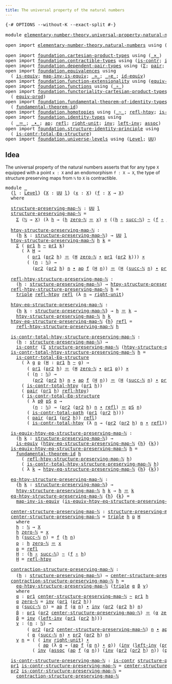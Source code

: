 ```yaml
---
title: The universal property of the natural numbers
---
```


<pre class="Agda"><a id="71" class="Symbol">{-#</a> <a id="75" class="Keyword">OPTIONS</a> <a id="83" class="Pragma">--without-K</a> <a id="95" class="Pragma">--exact-split</a> <a id="109" class="Symbol">#-}</a>

<a id="114" class="Keyword">module</a> <a id="121" href="elementary-number-theory.universal-property-natural-numbers.html" class="Module">elementary-number-theory.universal-property-natural-numbers</a> <a id="181" class="Keyword">where</a>

<a id="188" class="Keyword">open</a> <a id="193" class="Keyword">import</a> <a id="200" href="elementary-number-theory.natural-numbers.html" class="Module">elementary-number-theory.natural-numbers</a> <a id="241" class="Keyword">using</a> <a id="247" class="Symbol">(</a><a id="248" href="elementary-number-theory.natural-numbers.html#1458" class="Datatype">ℕ</a><a id="249" class="Symbol">;</a> <a id="251" href="elementary-number-theory.natural-numbers.html#1479" class="InductiveConstructor">zero-ℕ</a><a id="257" class="Symbol">;</a> <a id="259" href="elementary-number-theory.natural-numbers.html#1492" class="InductiveConstructor">succ-ℕ</a><a id="265" class="Symbol">)</a>

<a id="268" class="Keyword">open</a> <a id="273" class="Keyword">import</a> <a id="280" href="foundation.cartesian-product-types.html" class="Module">foundation.cartesian-product-types</a> <a id="315" class="Keyword">using</a> <a id="321" class="Symbol">(</a><a id="322" href="foundation-core.cartesian-product-types.html#590" class="Function Operator">_×_</a><a id="325" class="Symbol">)</a>
<a id="327" class="Keyword">open</a> <a id="332" class="Keyword">import</a> <a id="339" href="foundation.contractible-types.html" class="Module">foundation.contractible-types</a> <a id="369" class="Keyword">using</a> <a id="375" class="Symbol">(</a><a id="376" href="foundation-core.contractible-types.html#1006" class="Function">is-contr</a><a id="384" class="Symbol">;</a> <a id="386" href="foundation-core.contractible-types.html#2046" class="Function">is-contr-total-path</a><a id="405" class="Symbol">)</a>
<a id="407" class="Keyword">open</a> <a id="412" class="Keyword">import</a> <a id="419" href="foundation.dependent-pair-types.html" class="Module">foundation.dependent-pair-types</a> <a id="451" class="Keyword">using</a> <a id="457" class="Symbol">(</a><a id="458" href="foundation-core.dependent-pair-types.html#515" class="Record">Σ</a><a id="459" class="Symbol">;</a> <a id="461" href="foundation-core.dependent-pair-types.html#588" class="InductiveConstructor">pair</a><a id="465" class="Symbol">;</a> <a id="467" href="foundation-core.dependent-pair-types.html#605" class="Field">pr1</a><a id="470" class="Symbol">;</a> <a id="472" href="foundation-core.dependent-pair-types.html#617" class="Field">pr2</a><a id="475" class="Symbol">;</a> <a id="477" href="foundation-core.dependent-pair-types.html#1077" class="Function">triple</a><a id="483" class="Symbol">)</a>
<a id="485" class="Keyword">open</a> <a id="490" class="Keyword">import</a> <a id="497" href="foundation.equivalences.html" class="Module">foundation.equivalences</a> <a id="521" class="Keyword">using</a>
  <a id="529" class="Symbol">(</a> <a id="531" href="foundation-core.equivalences.html#1556" class="Function">is-equiv</a><a id="539" class="Symbol">;</a> <a id="541" href="foundation-core.equivalences.html#4187" class="Function">map-inv-is-equiv</a><a id="557" class="Symbol">;</a> <a id="559" href="foundation-core.equivalences.html#1621" class="Function Operator">_≃_</a><a id="562" class="Symbol">;</a> <a id="564" href="foundation-core.equivalences.html#7869" class="Function Operator">_∘e_</a><a id="568" class="Symbol">;</a> <a id="570" href="foundation-core.equivalences.html#2494" class="Function">id-equiv</a><a id="578" class="Symbol">)</a>
<a id="580" class="Keyword">open</a> <a id="585" class="Keyword">import</a> <a id="592" href="foundation.function-extensionality.html" class="Module">foundation.function-extensionality</a> <a id="627" class="Keyword">using</a> <a id="633" class="Symbol">(</a><a id="634" href="foundation-core.function-extensionality.html#1301" class="Function">equiv-funext</a><a id="646" class="Symbol">)</a>
<a id="648" class="Keyword">open</a> <a id="653" class="Keyword">import</a> <a id="660" href="foundation.functions.html" class="Module">foundation.functions</a> <a id="681" class="Keyword">using</a> <a id="687" class="Symbol">(</a><a id="688" href="foundation-core.functions.html#420" class="Function Operator">_∘_</a><a id="691" class="Symbol">)</a>
<a id="693" class="Keyword">open</a> <a id="698" class="Keyword">import</a> <a id="705" href="foundation.functoriality-cartesian-product-types.html" class="Module">foundation.functoriality-cartesian-product-types</a> <a id="754" class="Keyword">using</a>
  <a id="762" class="Symbol">(</a> <a id="764" href="foundation.functoriality-cartesian-product-types.html#3166" class="Function">equiv-prod</a><a id="774" class="Symbol">)</a>
<a id="776" class="Keyword">open</a> <a id="781" class="Keyword">import</a> <a id="788" href="foundation.fundamental-theorem-of-identity-types.html" class="Module">foundation.fundamental-theorem-of-identity-types</a> <a id="837" class="Keyword">using</a>
  <a id="845" class="Symbol">(</a> <a id="847" href="foundation-core.fundamental-theorem-of-identity-types.html#1904" class="Function">fundamental-theorem-id</a><a id="869" class="Symbol">)</a>
<a id="871" class="Keyword">open</a> <a id="876" class="Keyword">import</a> <a id="883" href="foundation.homotopies.html" class="Module">foundation.homotopies</a> <a id="905" class="Keyword">using</a> <a id="911" class="Symbol">(</a><a id="912" href="foundation-core.homotopies.html#627" class="Function Operator">_~_</a><a id="915" class="Symbol">;</a> <a id="917" href="foundation-core.homotopies.html#741" class="Function">refl-htpy</a><a id="926" class="Symbol">;</a> <a id="928" href="foundation.homotopies.html#3137" class="Function">is-contr-total-htpy</a><a id="947" class="Symbol">)</a>
<a id="949" class="Keyword">open</a> <a id="954" class="Keyword">import</a> <a id="961" href="foundation.identity-types.html" class="Module">foundation.identity-types</a> <a id="987" class="Keyword">using</a>
  <a id="995" class="Symbol">(</a> <a id="997" href="foundation-core.identity-types.html#1865" class="Function Operator">_＝_</a><a id="1000" class="Symbol">;</a> <a id="1002" href="foundation-core.identity-types.html#2425" class="Function Operator">_∙_</a><a id="1005" class="Symbol">;</a> <a id="1007" href="foundation-core.identity-types.html#4003" class="Function">ap</a><a id="1009" class="Symbol">;</a> <a id="1011" href="foundation-core.identity-types.html#1820" class="InductiveConstructor">refl</a><a id="1015" class="Symbol">;</a> <a id="1017" href="foundation-core.identity-types.html#3074" class="Function">right-unit</a><a id="1027" class="Symbol">;</a> <a id="1029" href="foundation-core.identity-types.html#2729" class="Function">inv</a><a id="1032" class="Symbol">;</a> <a id="1034" href="foundation-core.identity-types.html#3162" class="Function">left-inv</a><a id="1042" class="Symbol">;</a> <a id="1044" href="foundation-core.identity-types.html#2874" class="Function">assoc</a><a id="1049" class="Symbol">)</a>
<a id="1051" class="Keyword">open</a> <a id="1056" class="Keyword">import</a> <a id="1063" href="foundation.structure-identity-principle.html" class="Module">foundation.structure-identity-principle</a> <a id="1103" class="Keyword">using</a>
  <a id="1111" class="Symbol">(</a> <a id="1113" href="foundation.structure-identity-principle.html#1341" class="Function">is-contr-total-Eq-structure</a><a id="1140" class="Symbol">)</a>
<a id="1142" class="Keyword">open</a> <a id="1147" class="Keyword">import</a> <a id="1154" href="foundation.universe-levels.html" class="Module">foundation.universe-levels</a> <a id="1181" class="Keyword">using</a> <a id="1187" class="Symbol">(</a><a id="1188" href="Agda.Primitive.html#597" class="Postulate">Level</a><a id="1193" class="Symbol">;</a> <a id="1195" href="foundation-core.universe-levels.html#235" class="Primitive">UU</a><a id="1197" class="Symbol">)</a>
</pre>
## Idea

The universal property of the natural numbers asserts that for any type `X` equipped with a point `x : X` and an endomorphism `f : X → X`, the type of structure preserving maps from `ℕ` to `X` is contractible.

<pre class="Agda"><a id="1432" class="Keyword">module</a> <a id="1439" href="elementary-number-theory.universal-property-natural-numbers.html#1439" class="Module">_</a>
  <a id="1443" class="Symbol">{</a><a id="1444" href="elementary-number-theory.universal-property-natural-numbers.html#1444" class="Bound">l</a> <a id="1446" class="Symbol">:</a> <a id="1448" href="Agda.Primitive.html#597" class="Postulate">Level</a><a id="1453" class="Symbol">}</a> <a id="1455" class="Symbol">{</a><a id="1456" href="elementary-number-theory.universal-property-natural-numbers.html#1456" class="Bound">X</a> <a id="1458" class="Symbol">:</a> <a id="1460" href="foundation-core.universe-levels.html#235" class="Primitive">UU</a> <a id="1463" href="elementary-number-theory.universal-property-natural-numbers.html#1444" class="Bound">l</a><a id="1464" class="Symbol">}</a> <a id="1466" class="Symbol">(</a><a id="1467" href="elementary-number-theory.universal-property-natural-numbers.html#1467" class="Bound">x</a> <a id="1469" class="Symbol">:</a> <a id="1471" href="elementary-number-theory.universal-property-natural-numbers.html#1456" class="Bound">X</a><a id="1472" class="Symbol">)</a> <a id="1474" class="Symbol">(</a><a id="1475" href="elementary-number-theory.universal-property-natural-numbers.html#1475" class="Bound">f</a> <a id="1477" class="Symbol">:</a> <a id="1479" href="elementary-number-theory.universal-property-natural-numbers.html#1456" class="Bound">X</a> <a id="1481" class="Symbol">→</a> <a id="1483" href="elementary-number-theory.universal-property-natural-numbers.html#1456" class="Bound">X</a><a id="1484" class="Symbol">)</a>
  <a id="1488" class="Keyword">where</a>

  <a id="1497" href="elementary-number-theory.universal-property-natural-numbers.html#1497" class="Function">structure-preserving-map-ℕ</a> <a id="1524" class="Symbol">:</a> <a id="1526" href="foundation-core.universe-levels.html#235" class="Primitive">UU</a> <a id="1529" href="elementary-number-theory.universal-property-natural-numbers.html#1444" class="Bound">l</a>
  <a id="1533" href="elementary-number-theory.universal-property-natural-numbers.html#1497" class="Function">structure-preserving-map-ℕ</a> <a id="1560" class="Symbol">=</a>
    <a id="1566" href="foundation-core.dependent-pair-types.html#515" class="Record">Σ</a> <a id="1568" class="Symbol">(</a><a id="1569" href="elementary-number-theory.natural-numbers.html#1458" class="Datatype">ℕ</a> <a id="1571" class="Symbol">→</a> <a id="1573" href="elementary-number-theory.universal-property-natural-numbers.html#1456" class="Bound">X</a><a id="1574" class="Symbol">)</a> <a id="1576" class="Symbol">(λ</a> <a id="1579" href="elementary-number-theory.universal-property-natural-numbers.html#1579" class="Bound">h</a> <a id="1581" class="Symbol">→</a> <a id="1583" class="Symbol">(</a><a id="1584" href="elementary-number-theory.universal-property-natural-numbers.html#1579" class="Bound">h</a> <a id="1586" href="elementary-number-theory.natural-numbers.html#1479" class="InductiveConstructor">zero-ℕ</a> <a id="1593" href="foundation-core.identity-types.html#1865" class="Function Operator">＝</a> <a id="1595" href="elementary-number-theory.universal-property-natural-numbers.html#1467" class="Bound">x</a><a id="1596" class="Symbol">)</a> <a id="1598" href="foundation-core.cartesian-product-types.html#590" class="Function Operator">×</a> <a id="1600" class="Symbol">((</a><a id="1602" href="elementary-number-theory.universal-property-natural-numbers.html#1579" class="Bound">h</a> <a id="1604" href="foundation-core.functions.html#420" class="Function Operator">∘</a> <a id="1606" href="elementary-number-theory.natural-numbers.html#1492" class="InductiveConstructor">succ-ℕ</a><a id="1612" class="Symbol">)</a> <a id="1614" href="foundation-core.homotopies.html#627" class="Function Operator">~</a> <a id="1616" class="Symbol">(</a><a id="1617" href="elementary-number-theory.universal-property-natural-numbers.html#1475" class="Bound">f</a> <a id="1619" href="foundation-core.functions.html#420" class="Function Operator">∘</a> <a id="1621" href="elementary-number-theory.universal-property-natural-numbers.html#1579" class="Bound">h</a><a id="1622" class="Symbol">)))</a>

  <a id="1629" href="elementary-number-theory.universal-property-natural-numbers.html#1629" class="Function">htpy-structure-preserving-map-ℕ</a> <a id="1661" class="Symbol">:</a>
    <a id="1667" class="Symbol">(</a><a id="1668" href="elementary-number-theory.universal-property-natural-numbers.html#1668" class="Bound">h</a> <a id="1670" href="elementary-number-theory.universal-property-natural-numbers.html#1670" class="Bound">k</a> <a id="1672" class="Symbol">:</a> <a id="1674" href="elementary-number-theory.universal-property-natural-numbers.html#1497" class="Function">structure-preserving-map-ℕ</a><a id="1700" class="Symbol">)</a> <a id="1702" class="Symbol">→</a> <a id="1704" href="foundation-core.universe-levels.html#235" class="Primitive">UU</a> <a id="1707" href="elementary-number-theory.universal-property-natural-numbers.html#1444" class="Bound">l</a>
  <a id="1711" href="elementary-number-theory.universal-property-natural-numbers.html#1629" class="Function">htpy-structure-preserving-map-ℕ</a> <a id="1743" href="elementary-number-theory.universal-property-natural-numbers.html#1743" class="Bound">h</a> <a id="1745" href="elementary-number-theory.universal-property-natural-numbers.html#1745" class="Bound">k</a> <a id="1747" class="Symbol">=</a>
    <a id="1753" href="foundation-core.dependent-pair-types.html#515" class="Record">Σ</a> <a id="1755" class="Symbol">(</a> <a id="1757" href="foundation-core.dependent-pair-types.html#605" class="Field">pr1</a> <a id="1761" href="elementary-number-theory.universal-property-natural-numbers.html#1743" class="Bound">h</a> <a id="1763" href="foundation-core.homotopies.html#627" class="Function Operator">~</a> <a id="1765" href="foundation-core.dependent-pair-types.html#605" class="Field">pr1</a> <a id="1769" href="elementary-number-theory.universal-property-natural-numbers.html#1745" class="Bound">k</a><a id="1770" class="Symbol">)</a>
      <a id="1778" class="Symbol">(</a> <a id="1780" class="Symbol">λ</a> <a id="1782" href="elementary-number-theory.universal-property-natural-numbers.html#1782" class="Bound">H</a> <a id="1784" class="Symbol">→</a>
        <a id="1794" class="Symbol">(</a> <a id="1796" href="foundation-core.dependent-pair-types.html#605" class="Field">pr1</a> <a id="1800" class="Symbol">(</a><a id="1801" href="foundation-core.dependent-pair-types.html#617" class="Field">pr2</a> <a id="1805" href="elementary-number-theory.universal-property-natural-numbers.html#1743" class="Bound">h</a><a id="1806" class="Symbol">)</a> <a id="1808" href="foundation-core.identity-types.html#1865" class="Function Operator">＝</a> <a id="1810" class="Symbol">(</a><a id="1811" href="elementary-number-theory.universal-property-natural-numbers.html#1782" class="Bound">H</a> <a id="1813" href="elementary-number-theory.natural-numbers.html#1479" class="InductiveConstructor">zero-ℕ</a> <a id="1820" href="foundation-core.identity-types.html#2425" class="Function Operator">∙</a> <a id="1822" href="foundation-core.dependent-pair-types.html#605" class="Field">pr1</a> <a id="1826" class="Symbol">(</a><a id="1827" href="foundation-core.dependent-pair-types.html#617" class="Field">pr2</a> <a id="1831" href="elementary-number-theory.universal-property-natural-numbers.html#1745" class="Bound">k</a><a id="1832" class="Symbol">)))</a> <a id="1836" href="foundation-core.cartesian-product-types.html#590" class="Function Operator">×</a>
        <a id="1846" class="Symbol">(</a> <a id="1848" class="Symbol">(</a><a id="1849" href="elementary-number-theory.universal-property-natural-numbers.html#1849" class="Bound">n</a> <a id="1851" class="Symbol">:</a> <a id="1853" href="elementary-number-theory.natural-numbers.html#1458" class="Datatype">ℕ</a><a id="1854" class="Symbol">)</a> <a id="1856" class="Symbol">→</a>
          <a id="1868" class="Symbol">(</a><a id="1869" href="foundation-core.dependent-pair-types.html#617" class="Field">pr2</a> <a id="1873" class="Symbol">(</a><a id="1874" href="foundation-core.dependent-pair-types.html#617" class="Field">pr2</a> <a id="1878" href="elementary-number-theory.universal-property-natural-numbers.html#1743" class="Bound">h</a><a id="1879" class="Symbol">)</a> <a id="1881" href="elementary-number-theory.universal-property-natural-numbers.html#1849" class="Bound">n</a> <a id="1883" href="foundation-core.identity-types.html#2425" class="Function Operator">∙</a> <a id="1885" href="foundation-core.identity-types.html#4003" class="Function">ap</a> <a id="1888" href="elementary-number-theory.universal-property-natural-numbers.html#1475" class="Bound">f</a> <a id="1890" class="Symbol">(</a><a id="1891" href="elementary-number-theory.universal-property-natural-numbers.html#1782" class="Bound">H</a> <a id="1893" href="elementary-number-theory.universal-property-natural-numbers.html#1849" class="Bound">n</a><a id="1894" class="Symbol">))</a> <a id="1897" href="foundation-core.identity-types.html#1865" class="Function Operator">＝</a> <a id="1899" class="Symbol">(</a><a id="1900" href="elementary-number-theory.universal-property-natural-numbers.html#1782" class="Bound">H</a> <a id="1902" class="Symbol">(</a><a id="1903" href="elementary-number-theory.natural-numbers.html#1492" class="InductiveConstructor">succ-ℕ</a> <a id="1910" href="elementary-number-theory.universal-property-natural-numbers.html#1849" class="Bound">n</a><a id="1911" class="Symbol">)</a> <a id="1913" href="foundation-core.identity-types.html#2425" class="Function Operator">∙</a> <a id="1915" href="foundation-core.dependent-pair-types.html#617" class="Field">pr2</a> <a id="1919" class="Symbol">(</a><a id="1920" href="foundation-core.dependent-pair-types.html#617" class="Field">pr2</a> <a id="1924" href="elementary-number-theory.universal-property-natural-numbers.html#1745" class="Bound">k</a><a id="1925" class="Symbol">)</a> <a id="1927" href="elementary-number-theory.universal-property-natural-numbers.html#1849" class="Bound">n</a><a id="1928" class="Symbol">)))</a>

  <a id="1935" href="elementary-number-theory.universal-property-natural-numbers.html#1935" class="Function">refl-htpy-structure-preserving-map-ℕ</a> <a id="1972" class="Symbol">:</a>
    <a id="1978" class="Symbol">(</a><a id="1979" href="elementary-number-theory.universal-property-natural-numbers.html#1979" class="Bound">h</a> <a id="1981" class="Symbol">:</a> <a id="1983" href="elementary-number-theory.universal-property-natural-numbers.html#1497" class="Function">structure-preserving-map-ℕ</a><a id="2009" class="Symbol">)</a> <a id="2011" class="Symbol">→</a> <a id="2013" href="elementary-number-theory.universal-property-natural-numbers.html#1629" class="Function">htpy-structure-preserving-map-ℕ</a> <a id="2045" href="elementary-number-theory.universal-property-natural-numbers.html#1979" class="Bound">h</a> <a id="2047" href="elementary-number-theory.universal-property-natural-numbers.html#1979" class="Bound">h</a>
  <a id="2051" href="elementary-number-theory.universal-property-natural-numbers.html#1935" class="Function">refl-htpy-structure-preserving-map-ℕ</a> <a id="2088" href="elementary-number-theory.universal-property-natural-numbers.html#2088" class="Bound">h</a> <a id="2090" class="Symbol">=</a>
    <a id="2096" href="foundation-core.dependent-pair-types.html#1077" class="Function">triple</a> <a id="2103" href="foundation-core.homotopies.html#741" class="Function">refl-htpy</a> <a id="2113" href="foundation-core.identity-types.html#1820" class="InductiveConstructor">refl</a> <a id="2118" class="Symbol">(λ</a> <a id="2121" href="elementary-number-theory.universal-property-natural-numbers.html#2121" class="Bound">n</a> <a id="2123" class="Symbol">→</a> <a id="2125" href="foundation-core.identity-types.html#3074" class="Function">right-unit</a><a id="2135" class="Symbol">)</a>

  <a id="2140" href="elementary-number-theory.universal-property-natural-numbers.html#2140" class="Function">htpy-eq-structure-preserving-map-ℕ</a> <a id="2175" class="Symbol">:</a>
    <a id="2181" class="Symbol">{</a><a id="2182" href="elementary-number-theory.universal-property-natural-numbers.html#2182" class="Bound">h</a> <a id="2184" href="elementary-number-theory.universal-property-natural-numbers.html#2184" class="Bound">k</a> <a id="2186" class="Symbol">:</a> <a id="2188" href="elementary-number-theory.universal-property-natural-numbers.html#1497" class="Function">structure-preserving-map-ℕ</a><a id="2214" class="Symbol">}</a> <a id="2216" class="Symbol">→</a> <a id="2218" href="elementary-number-theory.universal-property-natural-numbers.html#2182" class="Bound">h</a> <a id="2220" href="foundation-core.identity-types.html#1865" class="Function Operator">＝</a> <a id="2222" href="elementary-number-theory.universal-property-natural-numbers.html#2184" class="Bound">k</a> <a id="2224" class="Symbol">→</a>
    <a id="2230" href="elementary-number-theory.universal-property-natural-numbers.html#1629" class="Function">htpy-structure-preserving-map-ℕ</a> <a id="2262" href="elementary-number-theory.universal-property-natural-numbers.html#2182" class="Bound">h</a> <a id="2264" href="elementary-number-theory.universal-property-natural-numbers.html#2184" class="Bound">k</a>
  <a id="2268" href="elementary-number-theory.universal-property-natural-numbers.html#2140" class="Function">htpy-eq-structure-preserving-map-ℕ</a> <a id="2303" class="Symbol">{</a><a id="2304" href="elementary-number-theory.universal-property-natural-numbers.html#2304" class="Bound">h</a><a id="2305" class="Symbol">}</a> <a id="2307" href="foundation-core.identity-types.html#1820" class="InductiveConstructor">refl</a> <a id="2312" class="Symbol">=</a>
    <a id="2318" href="elementary-number-theory.universal-property-natural-numbers.html#1935" class="Function">refl-htpy-structure-preserving-map-ℕ</a> <a id="2355" href="elementary-number-theory.universal-property-natural-numbers.html#2304" class="Bound">h</a>

  <a id="2360" href="elementary-number-theory.universal-property-natural-numbers.html#2360" class="Function">is-contr-total-htpy-structure-preserving-map-ℕ</a> <a id="2407" class="Symbol">:</a>
    <a id="2413" class="Symbol">(</a><a id="2414" href="elementary-number-theory.universal-property-natural-numbers.html#2414" class="Bound">h</a> <a id="2416" class="Symbol">:</a> <a id="2418" href="elementary-number-theory.universal-property-natural-numbers.html#1497" class="Function">structure-preserving-map-ℕ</a><a id="2444" class="Symbol">)</a> <a id="2446" class="Symbol">→</a>
    <a id="2452" href="foundation-core.contractible-types.html#1006" class="Function">is-contr</a> <a id="2461" class="Symbol">(</a><a id="2462" href="foundation-core.dependent-pair-types.html#515" class="Record">Σ</a> <a id="2464" href="elementary-number-theory.universal-property-natural-numbers.html#1497" class="Function">structure-preserving-map-ℕ</a> <a id="2491" class="Symbol">(</a><a id="2492" href="elementary-number-theory.universal-property-natural-numbers.html#1629" class="Function">htpy-structure-preserving-map-ℕ</a> <a id="2524" href="elementary-number-theory.universal-property-natural-numbers.html#2414" class="Bound">h</a><a id="2525" class="Symbol">))</a>
  <a id="2530" href="elementary-number-theory.universal-property-natural-numbers.html#2360" class="Function">is-contr-total-htpy-structure-preserving-map-ℕ</a> <a id="2577" href="elementary-number-theory.universal-property-natural-numbers.html#2577" class="Bound">h</a> <a id="2579" class="Symbol">=</a>
    <a id="2585" href="foundation.structure-identity-principle.html#1341" class="Function">is-contr-total-Eq-structure</a>
      <a id="2619" class="Symbol">(</a> <a id="2621" class="Symbol">λ</a> <a id="2623" href="elementary-number-theory.universal-property-natural-numbers.html#2623" class="Bound">g</a> <a id="2625" href="elementary-number-theory.universal-property-natural-numbers.html#2625" class="Bound">p</a> <a id="2627" class="Symbol">(</a><a id="2628" href="elementary-number-theory.universal-property-natural-numbers.html#2628" class="Bound">H</a> <a id="2630" class="Symbol">:</a> <a id="2632" href="foundation-core.dependent-pair-types.html#605" class="Field">pr1</a> <a id="2636" href="elementary-number-theory.universal-property-natural-numbers.html#2577" class="Bound">h</a> <a id="2638" href="foundation-core.homotopies.html#627" class="Function Operator">~</a> <a id="2640" href="elementary-number-theory.universal-property-natural-numbers.html#2623" class="Bound">g</a><a id="2641" class="Symbol">)</a> <a id="2643" class="Symbol">→</a>
        <a id="2653" class="Symbol">(</a> <a id="2655" href="foundation-core.dependent-pair-types.html#605" class="Field">pr1</a> <a id="2659" class="Symbol">(</a><a id="2660" href="foundation-core.dependent-pair-types.html#617" class="Field">pr2</a> <a id="2664" href="elementary-number-theory.universal-property-natural-numbers.html#2577" class="Bound">h</a><a id="2665" class="Symbol">)</a> <a id="2667" href="foundation-core.identity-types.html#1865" class="Function Operator">＝</a> <a id="2669" class="Symbol">(</a><a id="2670" href="elementary-number-theory.universal-property-natural-numbers.html#2628" class="Bound">H</a> <a id="2672" href="elementary-number-theory.natural-numbers.html#1479" class="InductiveConstructor">zero-ℕ</a> <a id="2679" href="foundation-core.identity-types.html#2425" class="Function Operator">∙</a> <a id="2681" href="foundation-core.dependent-pair-types.html#605" class="Field">pr1</a> <a id="2685" href="elementary-number-theory.universal-property-natural-numbers.html#2625" class="Bound">p</a><a id="2686" class="Symbol">))</a> <a id="2689" href="foundation-core.cartesian-product-types.html#590" class="Function Operator">×</a>
        <a id="2699" class="Symbol">(</a> <a id="2701" class="Symbol">(</a><a id="2702" href="elementary-number-theory.universal-property-natural-numbers.html#2702" class="Bound">n</a> <a id="2704" class="Symbol">:</a> <a id="2706" href="elementary-number-theory.natural-numbers.html#1458" class="Datatype">ℕ</a><a id="2707" class="Symbol">)</a> <a id="2709" class="Symbol">→</a>
          <a id="2721" class="Symbol">(</a><a id="2722" href="foundation-core.dependent-pair-types.html#617" class="Field">pr2</a> <a id="2726" class="Symbol">(</a><a id="2727" href="foundation-core.dependent-pair-types.html#617" class="Field">pr2</a> <a id="2731" href="elementary-number-theory.universal-property-natural-numbers.html#2577" class="Bound">h</a><a id="2732" class="Symbol">)</a> <a id="2734" href="elementary-number-theory.universal-property-natural-numbers.html#2702" class="Bound">n</a> <a id="2736" href="foundation-core.identity-types.html#2425" class="Function Operator">∙</a> <a id="2738" href="foundation-core.identity-types.html#4003" class="Function">ap</a> <a id="2741" href="elementary-number-theory.universal-property-natural-numbers.html#1475" class="Bound">f</a> <a id="2743" class="Symbol">(</a><a id="2744" href="elementary-number-theory.universal-property-natural-numbers.html#2628" class="Bound">H</a> <a id="2746" href="elementary-number-theory.universal-property-natural-numbers.html#2702" class="Bound">n</a><a id="2747" class="Symbol">))</a> <a id="2750" href="foundation-core.identity-types.html#1865" class="Function Operator">＝</a> <a id="2752" class="Symbol">(</a><a id="2753" href="elementary-number-theory.universal-property-natural-numbers.html#2628" class="Bound">H</a> <a id="2755" class="Symbol">(</a><a id="2756" href="elementary-number-theory.natural-numbers.html#1492" class="InductiveConstructor">succ-ℕ</a> <a id="2763" href="elementary-number-theory.universal-property-natural-numbers.html#2702" class="Bound">n</a><a id="2764" class="Symbol">)</a> <a id="2766" href="foundation-core.identity-types.html#2425" class="Function Operator">∙</a> <a id="2768" href="foundation-core.dependent-pair-types.html#617" class="Field">pr2</a> <a id="2772" href="elementary-number-theory.universal-property-natural-numbers.html#2625" class="Bound">p</a> <a id="2774" href="elementary-number-theory.universal-property-natural-numbers.html#2702" class="Bound">n</a><a id="2775" class="Symbol">)))</a>
      <a id="2785" class="Symbol">(</a> <a id="2787" href="foundation.homotopies.html#3137" class="Function">is-contr-total-htpy</a> <a id="2807" class="Symbol">(</a><a id="2808" href="foundation-core.dependent-pair-types.html#605" class="Field">pr1</a> <a id="2812" href="elementary-number-theory.universal-property-natural-numbers.html#2577" class="Bound">h</a><a id="2813" class="Symbol">))</a>
      <a id="2822" class="Symbol">(</a> <a id="2824" href="foundation-core.dependent-pair-types.html#588" class="InductiveConstructor">pair</a> <a id="2829" class="Symbol">(</a><a id="2830" href="foundation-core.dependent-pair-types.html#605" class="Field">pr1</a> <a id="2834" href="elementary-number-theory.universal-property-natural-numbers.html#2577" class="Bound">h</a><a id="2835" class="Symbol">)</a> <a id="2837" href="foundation-core.homotopies.html#741" class="Function">refl-htpy</a><a id="2846" class="Symbol">)</a>
      <a id="2854" class="Symbol">(</a> <a id="2856" href="foundation.structure-identity-principle.html#1341" class="Function">is-contr-total-Eq-structure</a>
        <a id="2892" class="Symbol">(</a> <a id="2894" class="Symbol">λ</a> <a id="2896" href="elementary-number-theory.universal-property-natural-numbers.html#2896" class="Bound">p0</a> <a id="2899" href="elementary-number-theory.universal-property-natural-numbers.html#2899" class="Bound">pS</a> <a id="2902" href="elementary-number-theory.universal-property-natural-numbers.html#2902" class="Bound">q</a> <a id="2904" class="Symbol">→</a>
          <a id="2916" class="Symbol">(</a><a id="2917" href="elementary-number-theory.universal-property-natural-numbers.html#2917" class="Bound">n</a> <a id="2919" class="Symbol">:</a> <a id="2921" href="elementary-number-theory.natural-numbers.html#1458" class="Datatype">ℕ</a><a id="2922" class="Symbol">)</a> <a id="2924" class="Symbol">→</a> <a id="2926" class="Symbol">(</a><a id="2927" href="foundation-core.dependent-pair-types.html#617" class="Field">pr2</a> <a id="2931" class="Symbol">(</a><a id="2932" href="foundation-core.dependent-pair-types.html#617" class="Field">pr2</a> <a id="2936" href="elementary-number-theory.universal-property-natural-numbers.html#2577" class="Bound">h</a><a id="2937" class="Symbol">)</a> <a id="2939" href="elementary-number-theory.universal-property-natural-numbers.html#2917" class="Bound">n</a> <a id="2941" href="foundation-core.identity-types.html#2425" class="Function Operator">∙</a> <a id="2943" href="foundation-core.identity-types.html#1820" class="InductiveConstructor">refl</a><a id="2947" class="Symbol">)</a> <a id="2949" href="foundation-core.identity-types.html#1865" class="Function Operator">＝</a> <a id="2951" href="elementary-number-theory.universal-property-natural-numbers.html#2899" class="Bound">pS</a> <a id="2954" href="elementary-number-theory.universal-property-natural-numbers.html#2917" class="Bound">n</a><a id="2955" class="Symbol">)</a>
        <a id="2965" class="Symbol">(</a> <a id="2967" href="foundation-core.contractible-types.html#2046" class="Function">is-contr-total-path</a> <a id="2987" class="Symbol">(</a><a id="2988" href="foundation-core.dependent-pair-types.html#605" class="Field">pr1</a> <a id="2992" class="Symbol">(</a><a id="2993" href="foundation-core.dependent-pair-types.html#617" class="Field">pr2</a> <a id="2997" href="elementary-number-theory.universal-property-natural-numbers.html#2577" class="Bound">h</a><a id="2998" class="Symbol">)))</a>
        <a id="3010" class="Symbol">(</a> <a id="3012" href="foundation-core.dependent-pair-types.html#588" class="InductiveConstructor">pair</a> <a id="3017" class="Symbol">(</a><a id="3018" href="foundation-core.dependent-pair-types.html#605" class="Field">pr1</a> <a id="3022" class="Symbol">(</a><a id="3023" href="foundation-core.dependent-pair-types.html#617" class="Field">pr2</a> <a id="3027" href="elementary-number-theory.universal-property-natural-numbers.html#2577" class="Bound">h</a><a id="3028" class="Symbol">))</a> <a id="3031" href="foundation-core.identity-types.html#1820" class="InductiveConstructor">refl</a><a id="3035" class="Symbol">)</a>
        <a id="3045" class="Symbol">(</a> <a id="3047" href="foundation.homotopies.html#3137" class="Function">is-contr-total-htpy</a> <a id="3067" class="Symbol">(λ</a> <a id="3070" href="elementary-number-theory.universal-property-natural-numbers.html#3070" class="Bound">n</a> <a id="3072" class="Symbol">→</a> <a id="3074" class="Symbol">(</a><a id="3075" href="foundation-core.dependent-pair-types.html#617" class="Field">pr2</a> <a id="3079" class="Symbol">(</a><a id="3080" href="foundation-core.dependent-pair-types.html#617" class="Field">pr2</a> <a id="3084" href="elementary-number-theory.universal-property-natural-numbers.html#2577" class="Bound">h</a><a id="3085" class="Symbol">)</a> <a id="3087" href="elementary-number-theory.universal-property-natural-numbers.html#3070" class="Bound">n</a> <a id="3089" href="foundation-core.identity-types.html#2425" class="Function Operator">∙</a> <a id="3091" href="foundation-core.identity-types.html#1820" class="InductiveConstructor">refl</a><a id="3095" class="Symbol">))))</a>

  <a id="3103" href="elementary-number-theory.universal-property-natural-numbers.html#3103" class="Function">is-equiv-htpy-eq-structure-preserving-map-ℕ</a> <a id="3147" class="Symbol">:</a>
    <a id="3153" class="Symbol">(</a><a id="3154" href="elementary-number-theory.universal-property-natural-numbers.html#3154" class="Bound">h</a> <a id="3156" href="elementary-number-theory.universal-property-natural-numbers.html#3156" class="Bound">k</a> <a id="3158" class="Symbol">:</a> <a id="3160" href="elementary-number-theory.universal-property-natural-numbers.html#1497" class="Function">structure-preserving-map-ℕ</a><a id="3186" class="Symbol">)</a> <a id="3188" class="Symbol">→</a>
    <a id="3194" href="foundation-core.equivalences.html#1556" class="Function">is-equiv</a> <a id="3203" class="Symbol">(</a><a id="3204" href="elementary-number-theory.universal-property-natural-numbers.html#2140" class="Function">htpy-eq-structure-preserving-map-ℕ</a> <a id="3239" class="Symbol">{</a><a id="3240" href="elementary-number-theory.universal-property-natural-numbers.html#3154" class="Bound">h</a><a id="3241" class="Symbol">}</a> <a id="3243" class="Symbol">{</a><a id="3244" href="elementary-number-theory.universal-property-natural-numbers.html#3156" class="Bound">k</a><a id="3245" class="Symbol">})</a>
  <a id="3250" href="elementary-number-theory.universal-property-natural-numbers.html#3103" class="Function">is-equiv-htpy-eq-structure-preserving-map-ℕ</a> <a id="3294" href="elementary-number-theory.universal-property-natural-numbers.html#3294" class="Bound">h</a> <a id="3296" class="Symbol">=</a>
    <a id="3302" href="foundation-core.fundamental-theorem-of-identity-types.html#1904" class="Function">fundamental-theorem-id</a> <a id="3325" href="elementary-number-theory.universal-property-natural-numbers.html#3294" class="Bound">h</a>
      <a id="3333" class="Symbol">(</a> <a id="3335" href="elementary-number-theory.universal-property-natural-numbers.html#1935" class="Function">refl-htpy-structure-preserving-map-ℕ</a> <a id="3372" href="elementary-number-theory.universal-property-natural-numbers.html#3294" class="Bound">h</a><a id="3373" class="Symbol">)</a>
      <a id="3381" class="Symbol">(</a> <a id="3383" href="elementary-number-theory.universal-property-natural-numbers.html#2360" class="Function">is-contr-total-htpy-structure-preserving-map-ℕ</a> <a id="3430" href="elementary-number-theory.universal-property-natural-numbers.html#3294" class="Bound">h</a><a id="3431" class="Symbol">)</a>
      <a id="3439" class="Symbol">(</a> <a id="3441" class="Symbol">λ</a> <a id="3443" href="elementary-number-theory.universal-property-natural-numbers.html#3443" class="Bound">k</a> <a id="3445" class="Symbol">→</a> <a id="3447" href="elementary-number-theory.universal-property-natural-numbers.html#2140" class="Function">htpy-eq-structure-preserving-map-ℕ</a> <a id="3482" class="Symbol">{</a><a id="3483" href="elementary-number-theory.universal-property-natural-numbers.html#3294" class="Bound">h</a><a id="3484" class="Symbol">}</a> <a id="3486" class="Symbol">{</a><a id="3487" href="elementary-number-theory.universal-property-natural-numbers.html#3443" class="Bound">k</a><a id="3488" class="Symbol">})</a>

  <a id="3494" href="elementary-number-theory.universal-property-natural-numbers.html#3494" class="Function">eq-htpy-structure-preserving-map-ℕ</a> <a id="3529" class="Symbol">:</a>
    <a id="3535" class="Symbol">{</a><a id="3536" href="elementary-number-theory.universal-property-natural-numbers.html#3536" class="Bound">h</a> <a id="3538" href="elementary-number-theory.universal-property-natural-numbers.html#3538" class="Bound">k</a> <a id="3540" class="Symbol">:</a> <a id="3542" href="elementary-number-theory.universal-property-natural-numbers.html#1497" class="Function">structure-preserving-map-ℕ</a><a id="3568" class="Symbol">}</a> <a id="3570" class="Symbol">→</a>
    <a id="3576" href="elementary-number-theory.universal-property-natural-numbers.html#1629" class="Function">htpy-structure-preserving-map-ℕ</a> <a id="3608" href="elementary-number-theory.universal-property-natural-numbers.html#3536" class="Bound">h</a> <a id="3610" href="elementary-number-theory.universal-property-natural-numbers.html#3538" class="Bound">k</a> <a id="3612" class="Symbol">→</a> <a id="3614" href="elementary-number-theory.universal-property-natural-numbers.html#3536" class="Bound">h</a> <a id="3616" href="foundation-core.identity-types.html#1865" class="Function Operator">＝</a> <a id="3618" href="elementary-number-theory.universal-property-natural-numbers.html#3538" class="Bound">k</a>
  <a id="3622" href="elementary-number-theory.universal-property-natural-numbers.html#3494" class="Function">eq-htpy-structure-preserving-map-ℕ</a> <a id="3657" class="Symbol">{</a><a id="3658" href="elementary-number-theory.universal-property-natural-numbers.html#3658" class="Bound">h</a><a id="3659" class="Symbol">}</a> <a id="3661" class="Symbol">{</a><a id="3662" href="elementary-number-theory.universal-property-natural-numbers.html#3662" class="Bound">k</a><a id="3663" class="Symbol">}</a> <a id="3665" class="Symbol">=</a>
    <a id="3671" href="foundation-core.equivalences.html#4187" class="Function">map-inv-is-equiv</a> <a id="3688" class="Symbol">(</a><a id="3689" href="elementary-number-theory.universal-property-natural-numbers.html#3103" class="Function">is-equiv-htpy-eq-structure-preserving-map-ℕ</a> <a id="3733" href="elementary-number-theory.universal-property-natural-numbers.html#3658" class="Bound">h</a> <a id="3735" href="elementary-number-theory.universal-property-natural-numbers.html#3662" class="Bound">k</a><a id="3736" class="Symbol">)</a>

  <a id="3741" href="elementary-number-theory.universal-property-natural-numbers.html#3741" class="Function">center-structure-preserving-map-ℕ</a> <a id="3775" class="Symbol">:</a> <a id="3777" href="elementary-number-theory.universal-property-natural-numbers.html#1497" class="Function">structure-preserving-map-ℕ</a>
  <a id="3806" href="elementary-number-theory.universal-property-natural-numbers.html#3741" class="Function">center-structure-preserving-map-ℕ</a> <a id="3840" class="Symbol">=</a> <a id="3842" href="foundation-core.dependent-pair-types.html#1077" class="Function">triple</a> <a id="3849" href="elementary-number-theory.universal-property-natural-numbers.html#3869" class="Function">h</a> <a id="3851" href="elementary-number-theory.universal-property-natural-numbers.html#3927" class="Function">p</a> <a id="3853" href="elementary-number-theory.universal-property-natural-numbers.html#3961" class="Function">H</a>
    <a id="3859" class="Keyword">where</a>
    <a id="3869" href="elementary-number-theory.universal-property-natural-numbers.html#3869" class="Function">h</a> <a id="3871" class="Symbol">:</a> <a id="3873" href="elementary-number-theory.natural-numbers.html#1458" class="Datatype">ℕ</a> <a id="3875" class="Symbol">→</a> <a id="3877" href="elementary-number-theory.universal-property-natural-numbers.html#1456" class="Bound">X</a>
    <a id="3883" href="elementary-number-theory.universal-property-natural-numbers.html#3869" class="Function">h</a> <a id="3885" href="elementary-number-theory.natural-numbers.html#1479" class="InductiveConstructor">zero-ℕ</a> <a id="3892" class="Symbol">=</a> <a id="3894" href="elementary-number-theory.universal-property-natural-numbers.html#1467" class="Bound">x</a>
    <a id="3900" href="elementary-number-theory.universal-property-natural-numbers.html#3869" class="Function">h</a> <a id="3902" class="Symbol">(</a><a id="3903" href="elementary-number-theory.natural-numbers.html#1492" class="InductiveConstructor">succ-ℕ</a> <a id="3910" href="elementary-number-theory.universal-property-natural-numbers.html#3910" class="Bound">n</a><a id="3911" class="Symbol">)</a> <a id="3913" class="Symbol">=</a> <a id="3915" href="elementary-number-theory.universal-property-natural-numbers.html#1475" class="Bound">f</a> <a id="3917" class="Symbol">(</a><a id="3918" href="elementary-number-theory.universal-property-natural-numbers.html#3869" class="Function">h</a> <a id="3920" href="elementary-number-theory.universal-property-natural-numbers.html#3910" class="Bound">n</a><a id="3921" class="Symbol">)</a>
    <a id="3927" href="elementary-number-theory.universal-property-natural-numbers.html#3927" class="Function">p</a> <a id="3929" class="Symbol">:</a> <a id="3931" href="elementary-number-theory.universal-property-natural-numbers.html#3869" class="Function">h</a> <a id="3933" href="elementary-number-theory.natural-numbers.html#1479" class="InductiveConstructor">zero-ℕ</a> <a id="3940" href="foundation-core.identity-types.html#1865" class="Function Operator">＝</a> <a id="3942" href="elementary-number-theory.universal-property-natural-numbers.html#1467" class="Bound">x</a>
    <a id="3948" href="elementary-number-theory.universal-property-natural-numbers.html#3927" class="Function">p</a> <a id="3950" class="Symbol">=</a> <a id="3952" href="foundation-core.identity-types.html#1820" class="InductiveConstructor">refl</a>
    <a id="3961" href="elementary-number-theory.universal-property-natural-numbers.html#3961" class="Function">H</a> <a id="3963" class="Symbol">:</a> <a id="3965" class="Symbol">(</a><a id="3966" href="elementary-number-theory.universal-property-natural-numbers.html#3869" class="Function">h</a> <a id="3968" href="foundation-core.functions.html#420" class="Function Operator">∘</a> <a id="3970" href="elementary-number-theory.natural-numbers.html#1492" class="InductiveConstructor">succ-ℕ</a><a id="3976" class="Symbol">)</a> <a id="3978" href="foundation-core.homotopies.html#627" class="Function Operator">~</a> <a id="3980" class="Symbol">(</a><a id="3981" href="elementary-number-theory.universal-property-natural-numbers.html#1475" class="Bound">f</a> <a id="3983" href="foundation-core.functions.html#420" class="Function Operator">∘</a> <a id="3985" href="elementary-number-theory.universal-property-natural-numbers.html#3869" class="Function">h</a><a id="3986" class="Symbol">)</a>
    <a id="3992" href="elementary-number-theory.universal-property-natural-numbers.html#3961" class="Function">H</a> <a id="3994" class="Symbol">=</a> <a id="3996" href="foundation-core.homotopies.html#741" class="Function">refl-htpy</a>

  <a id="4009" href="elementary-number-theory.universal-property-natural-numbers.html#4009" class="Function">contraction-structure-preserving-map-ℕ</a> <a id="4048" class="Symbol">:</a>
    <a id="4054" class="Symbol">(</a><a id="4055" href="elementary-number-theory.universal-property-natural-numbers.html#4055" class="Bound">h</a> <a id="4057" class="Symbol">:</a> <a id="4059" href="elementary-number-theory.universal-property-natural-numbers.html#1497" class="Function">structure-preserving-map-ℕ</a><a id="4085" class="Symbol">)</a> <a id="4087" class="Symbol">→</a> <a id="4089" href="elementary-number-theory.universal-property-natural-numbers.html#3741" class="Function">center-structure-preserving-map-ℕ</a> <a id="4123" href="foundation-core.identity-types.html#1865" class="Function Operator">＝</a> <a id="4125" href="elementary-number-theory.universal-property-natural-numbers.html#4055" class="Bound">h</a>
  <a id="4129" href="elementary-number-theory.universal-property-natural-numbers.html#4009" class="Function">contraction-structure-preserving-map-ℕ</a> <a id="4168" href="elementary-number-theory.universal-property-natural-numbers.html#4168" class="Bound">h</a> <a id="4170" class="Symbol">=</a>
    <a id="4176" href="elementary-number-theory.universal-property-natural-numbers.html#3494" class="Function">eq-htpy-structure-preserving-map-ℕ</a> <a id="4211" class="Symbol">(</a><a id="4212" href="foundation-core.dependent-pair-types.html#1077" class="Function">triple</a> <a id="4219" href="elementary-number-theory.universal-property-natural-numbers.html#4240" class="Function">α</a> <a id="4221" href="elementary-number-theory.universal-property-natural-numbers.html#4379" class="Function">β</a> <a id="4223" href="elementary-number-theory.universal-property-natural-numbers.html#4495" class="Function">γ</a><a id="4224" class="Symbol">)</a>
    <a id="4230" class="Keyword">where</a>
    <a id="4240" href="elementary-number-theory.universal-property-natural-numbers.html#4240" class="Function">α</a> <a id="4242" class="Symbol">:</a> <a id="4244" href="foundation-core.dependent-pair-types.html#605" class="Field">pr1</a> <a id="4248" href="elementary-number-theory.universal-property-natural-numbers.html#3741" class="Function">center-structure-preserving-map-ℕ</a> <a id="4282" href="foundation-core.homotopies.html#627" class="Function Operator">~</a> <a id="4284" href="foundation-core.dependent-pair-types.html#605" class="Field">pr1</a> <a id="4288" href="elementary-number-theory.universal-property-natural-numbers.html#4168" class="Bound">h</a>
    <a id="4294" href="elementary-number-theory.universal-property-natural-numbers.html#4240" class="Function">α</a> <a id="4296" href="elementary-number-theory.natural-numbers.html#1479" class="InductiveConstructor">zero-ℕ</a> <a id="4303" class="Symbol">=</a> <a id="4305" href="foundation-core.identity-types.html#2729" class="Function">inv</a> <a id="4309" class="Symbol">(</a><a id="4310" href="foundation-core.dependent-pair-types.html#605" class="Field">pr1</a> <a id="4314" class="Symbol">(</a><a id="4315" href="foundation-core.dependent-pair-types.html#617" class="Field">pr2</a> <a id="4319" href="elementary-number-theory.universal-property-natural-numbers.html#4168" class="Bound">h</a><a id="4320" class="Symbol">))</a>
    <a id="4327" href="elementary-number-theory.universal-property-natural-numbers.html#4240" class="Function">α</a> <a id="4329" class="Symbol">(</a><a id="4330" href="elementary-number-theory.natural-numbers.html#1492" class="InductiveConstructor">succ-ℕ</a> <a id="4337" href="elementary-number-theory.universal-property-natural-numbers.html#4337" class="Bound">n</a><a id="4338" class="Symbol">)</a> <a id="4340" class="Symbol">=</a> <a id="4342" href="foundation-core.identity-types.html#4003" class="Function">ap</a> <a id="4345" href="elementary-number-theory.universal-property-natural-numbers.html#1475" class="Bound">f</a> <a id="4347" class="Symbol">(</a><a id="4348" href="elementary-number-theory.universal-property-natural-numbers.html#4240" class="Function">α</a> <a id="4350" href="elementary-number-theory.universal-property-natural-numbers.html#4337" class="Bound">n</a><a id="4351" class="Symbol">)</a> <a id="4353" href="foundation-core.identity-types.html#2425" class="Function Operator">∙</a> <a id="4355" href="foundation-core.identity-types.html#2729" class="Function">inv</a> <a id="4359" class="Symbol">(</a><a id="4360" href="foundation-core.dependent-pair-types.html#617" class="Field">pr2</a> <a id="4364" class="Symbol">(</a><a id="4365" href="foundation-core.dependent-pair-types.html#617" class="Field">pr2</a> <a id="4369" href="elementary-number-theory.universal-property-natural-numbers.html#4168" class="Bound">h</a><a id="4370" class="Symbol">)</a> <a id="4372" href="elementary-number-theory.universal-property-natural-numbers.html#4337" class="Bound">n</a><a id="4373" class="Symbol">)</a>
    <a id="4379" href="elementary-number-theory.universal-property-natural-numbers.html#4379" class="Function">β</a> <a id="4381" class="Symbol">:</a> <a id="4383" href="foundation-core.dependent-pair-types.html#605" class="Field">pr1</a> <a id="4387" class="Symbol">(</a><a id="4388" href="foundation-core.dependent-pair-types.html#617" class="Field">pr2</a> <a id="4392" href="elementary-number-theory.universal-property-natural-numbers.html#3741" class="Function">center-structure-preserving-map-ℕ</a><a id="4425" class="Symbol">)</a> <a id="4427" href="foundation-core.identity-types.html#1865" class="Function Operator">＝</a> <a id="4429" class="Symbol">(</a><a id="4430" href="elementary-number-theory.universal-property-natural-numbers.html#4240" class="Function">α</a> <a id="4432" href="elementary-number-theory.natural-numbers.html#1479" class="InductiveConstructor">zero-ℕ</a> <a id="4439" href="foundation-core.identity-types.html#2425" class="Function Operator">∙</a> <a id="4441" href="foundation-core.dependent-pair-types.html#605" class="Field">pr1</a> <a id="4445" class="Symbol">(</a><a id="4446" href="foundation-core.dependent-pair-types.html#617" class="Field">pr2</a> <a id="4450" href="elementary-number-theory.universal-property-natural-numbers.html#4168" class="Bound">h</a><a id="4451" class="Symbol">))</a>
    <a id="4458" href="elementary-number-theory.universal-property-natural-numbers.html#4379" class="Function">β</a> <a id="4460" class="Symbol">=</a> <a id="4462" href="foundation-core.identity-types.html#2729" class="Function">inv</a> <a id="4466" class="Symbol">(</a><a id="4467" href="foundation-core.identity-types.html#3162" class="Function">left-inv</a> <a id="4476" class="Symbol">(</a><a id="4477" href="foundation-core.dependent-pair-types.html#605" class="Field">pr1</a> <a id="4481" class="Symbol">(</a><a id="4482" href="foundation-core.dependent-pair-types.html#617" class="Field">pr2</a> <a id="4486" href="elementary-number-theory.universal-property-natural-numbers.html#4168" class="Bound">h</a><a id="4487" class="Symbol">)))</a>
    <a id="4495" href="elementary-number-theory.universal-property-natural-numbers.html#4495" class="Function">γ</a> <a id="4497" class="Symbol">:</a> <a id="4499" class="Symbol">(</a><a id="4500" href="elementary-number-theory.universal-property-natural-numbers.html#4500" class="Bound">n</a> <a id="4502" class="Symbol">:</a> <a id="4504" href="elementary-number-theory.natural-numbers.html#1458" class="Datatype">ℕ</a><a id="4505" class="Symbol">)</a> <a id="4507" class="Symbol">→</a>
        <a id="4517" class="Symbol">(</a> <a id="4519" href="foundation-core.dependent-pair-types.html#617" class="Field">pr2</a> <a id="4523" class="Symbol">(</a><a id="4524" href="foundation-core.dependent-pair-types.html#617" class="Field">pr2</a> <a id="4528" href="elementary-number-theory.universal-property-natural-numbers.html#3741" class="Function">center-structure-preserving-map-ℕ</a><a id="4561" class="Symbol">)</a> <a id="4563" href="elementary-number-theory.universal-property-natural-numbers.html#4500" class="Bound">n</a> <a id="4565" href="foundation-core.identity-types.html#2425" class="Function Operator">∙</a> <a id="4567" href="foundation-core.identity-types.html#4003" class="Function">ap</a> <a id="4570" href="elementary-number-theory.universal-property-natural-numbers.html#1475" class="Bound">f</a> <a id="4572" class="Symbol">(</a><a id="4573" href="elementary-number-theory.universal-property-natural-numbers.html#4240" class="Function">α</a> <a id="4575" href="elementary-number-theory.universal-property-natural-numbers.html#4500" class="Bound">n</a><a id="4576" class="Symbol">))</a> <a id="4579" href="foundation-core.identity-types.html#1865" class="Function Operator">＝</a>
        <a id="4589" class="Symbol">(</a> <a id="4591" href="elementary-number-theory.universal-property-natural-numbers.html#4240" class="Function">α</a> <a id="4593" class="Symbol">(</a><a id="4594" href="elementary-number-theory.natural-numbers.html#1492" class="InductiveConstructor">succ-ℕ</a> <a id="4601" href="elementary-number-theory.universal-property-natural-numbers.html#4500" class="Bound">n</a><a id="4602" class="Symbol">)</a> <a id="4604" href="foundation-core.identity-types.html#2425" class="Function Operator">∙</a> <a id="4606" href="foundation-core.dependent-pair-types.html#617" class="Field">pr2</a> <a id="4610" class="Symbol">(</a><a id="4611" href="foundation-core.dependent-pair-types.html#617" class="Field">pr2</a> <a id="4615" href="elementary-number-theory.universal-property-natural-numbers.html#4168" class="Bound">h</a><a id="4616" class="Symbol">)</a> <a id="4618" href="elementary-number-theory.universal-property-natural-numbers.html#4500" class="Bound">n</a><a id="4619" class="Symbol">)</a>
    <a id="4625" href="elementary-number-theory.universal-property-natural-numbers.html#4495" class="Function">γ</a> <a id="4627" href="elementary-number-theory.universal-property-natural-numbers.html#4627" class="Bound">n</a> <a id="4629" class="Symbol">=</a> <a id="4631" class="Symbol">(</a> <a id="4633" class="Symbol">(</a> <a id="4635" href="foundation-core.identity-types.html#2729" class="Function">inv</a> <a id="4639" href="foundation-core.identity-types.html#3074" class="Function">right-unit</a><a id="4649" class="Symbol">)</a> <a id="4651" href="foundation-core.identity-types.html#2425" class="Function Operator">∙</a>
            <a id="4665" class="Symbol">(</a> <a id="4667" href="foundation-core.identity-types.html#4003" class="Function">ap</a> <a id="4670" class="Symbol">(λ</a> <a id="4673" href="elementary-number-theory.universal-property-natural-numbers.html#4673" class="Bound">q</a> <a id="4675" class="Symbol">→</a> <a id="4677" class="Symbol">(</a><a id="4678" href="foundation-core.identity-types.html#4003" class="Function">ap</a> <a id="4681" href="elementary-number-theory.universal-property-natural-numbers.html#1475" class="Bound">f</a> <a id="4683" class="Symbol">(</a><a id="4684" href="elementary-number-theory.universal-property-natural-numbers.html#4240" class="Function">α</a> <a id="4686" href="elementary-number-theory.universal-property-natural-numbers.html#4627" class="Bound">n</a><a id="4687" class="Symbol">)</a> <a id="4689" href="foundation-core.identity-types.html#2425" class="Function Operator">∙</a> <a id="4691" href="elementary-number-theory.universal-property-natural-numbers.html#4673" class="Bound">q</a><a id="4692" class="Symbol">))</a> <a id="4695" class="Symbol">(</a><a id="4696" href="foundation-core.identity-types.html#2729" class="Function">inv</a> <a id="4700" class="Symbol">(</a><a id="4701" href="foundation-core.identity-types.html#3162" class="Function">left-inv</a> <a id="4710" class="Symbol">(</a><a id="4711" href="foundation-core.dependent-pair-types.html#617" class="Field">pr2</a> <a id="4715" class="Symbol">(</a><a id="4716" href="foundation-core.dependent-pair-types.html#617" class="Field">pr2</a> <a id="4720" href="elementary-number-theory.universal-property-natural-numbers.html#4168" class="Bound">h</a><a id="4721" class="Symbol">)</a> <a id="4723" href="elementary-number-theory.universal-property-natural-numbers.html#4627" class="Bound">n</a><a id="4724" class="Symbol">)))))</a> <a id="4730" href="foundation-core.identity-types.html#2425" class="Function Operator">∙</a>
          <a id="4742" class="Symbol">(</a> <a id="4744" href="foundation-core.identity-types.html#2729" class="Function">inv</a> <a id="4748" class="Symbol">(</a><a id="4749" href="foundation-core.identity-types.html#2874" class="Function">assoc</a> <a id="4755" class="Symbol">(</a><a id="4756" href="foundation-core.identity-types.html#4003" class="Function">ap</a> <a id="4759" href="elementary-number-theory.universal-property-natural-numbers.html#1475" class="Bound">f</a> <a id="4761" class="Symbol">(</a><a id="4762" href="elementary-number-theory.universal-property-natural-numbers.html#4240" class="Function">α</a> <a id="4764" href="elementary-number-theory.universal-property-natural-numbers.html#4627" class="Bound">n</a><a id="4765" class="Symbol">))</a> <a id="4768" class="Symbol">(</a><a id="4769" href="foundation-core.identity-types.html#2729" class="Function">inv</a> <a id="4773" class="Symbol">(</a><a id="4774" href="foundation-core.dependent-pair-types.html#617" class="Field">pr2</a> <a id="4778" class="Symbol">(</a><a id="4779" href="foundation-core.dependent-pair-types.html#617" class="Field">pr2</a> <a id="4783" href="elementary-number-theory.universal-property-natural-numbers.html#4168" class="Bound">h</a><a id="4784" class="Symbol">)</a> <a id="4786" href="elementary-number-theory.universal-property-natural-numbers.html#4627" class="Bound">n</a><a id="4787" class="Symbol">))</a> <a id="4790" class="Symbol">(</a><a id="4791" href="foundation-core.dependent-pair-types.html#617" class="Field">pr2</a> <a id="4795" class="Symbol">(</a><a id="4796" href="foundation-core.dependent-pair-types.html#617" class="Field">pr2</a> <a id="4800" href="elementary-number-theory.universal-property-natural-numbers.html#4168" class="Bound">h</a><a id="4801" class="Symbol">)</a> <a id="4803" href="elementary-number-theory.universal-property-natural-numbers.html#4627" class="Bound">n</a><a id="4804" class="Symbol">)))</a>

  <a id="4811" href="elementary-number-theory.universal-property-natural-numbers.html#4811" class="Function">is-contr-structure-preserving-map-ℕ</a> <a id="4847" class="Symbol">:</a> <a id="4849" href="foundation-core.contractible-types.html#1006" class="Function">is-contr</a> <a id="4858" href="elementary-number-theory.universal-property-natural-numbers.html#1497" class="Function">structure-preserving-map-ℕ</a>
  <a id="4887" href="foundation-core.dependent-pair-types.html#605" class="Field">pr1</a> <a id="4891" href="elementary-number-theory.universal-property-natural-numbers.html#4811" class="Function">is-contr-structure-preserving-map-ℕ</a> <a id="4927" class="Symbol">=</a> <a id="4929" href="elementary-number-theory.universal-property-natural-numbers.html#3741" class="Function">center-structure-preserving-map-ℕ</a>
  <a id="4965" href="foundation-core.dependent-pair-types.html#617" class="Field">pr2</a> <a id="4969" href="elementary-number-theory.universal-property-natural-numbers.html#4811" class="Function">is-contr-structure-preserving-map-ℕ</a> <a id="5005" class="Symbol">=</a>
    <a id="5011" href="elementary-number-theory.universal-property-natural-numbers.html#4009" class="Function">contraction-structure-preserving-map-ℕ</a>
</pre>